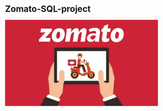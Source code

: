 # Zomato-SQL-project

![image alt](https://github.com/Vedansh-Tyagi08/Zomato-SQL-project/blob/a54e830d42c8ab8488d3f00dde736465150f80d7/Zomato%20logo.png)
